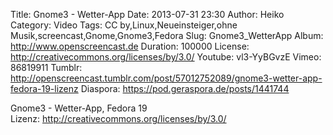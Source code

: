Title: Gnome3 - Wetter-App
Date: 2013-07-31 23:30
Author: Heiko
Category: Video
Tags: CC by,Linux,Neueinsteiger,ohne Musik,screencast,Gnome,Gnome3,Fedora
Slug: Gnome3_WetterApp
Album: http://www.openscreencast.de
Duration: 100000
License: http://creativecommons.org/licenses/by/3.0/
Youtube: vl3-YyBGvzE
Vimeo: 86819911
Tumblr: http://openscreencast.tumblr.com/post/57012752089/gnome3-wetter-app-fedora-19-lizenz
Diaspora: https://pod.geraspora.de/posts/1441744

Gnome3 - Wetter-App, Fedora 19  
Lizenz: <http://creativecommons.org/licenses/by/3.0/>

